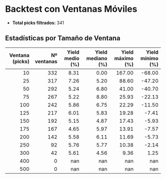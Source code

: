 # Backtest con Ventanas Móviles

- **Total picks filtrados:** 341

## Estadísticas por Tamaño de Ventana

| Ventana (picks) | Nº ventanas | Yield medio (%) | Yield mediano (%) | Yield máximo (%) | Yield mínimo (%) |
|---------------:|------------:|----------------:|------------------:|-----------------:|-----------------:|
|              10 |          332 |            8.31 |              0.00 |          167.00 |          -68.00 |
|              25 |          317 |            7.26 |              5.20 |           88.60 |          -47.20 |
|              50 |          292 |            5.24 |              6.80 |           41.00 |          -40.70 |
|              75 |          267 |            5.22 |              8.80 |           25.93 |          -22.13 |
|             100 |          242 |            5.86 |              6.75 |           22.29 |          -11.50 |
|             125 |          217 |            6.01 |              5.83 |           19.28 |           -7.41 |
|             150 |          192 |            5.15 |              4.87 |           17.43 |           -5.93 |
|             175 |          167 |            4.65 |              5.97 |           13.91 |           -7.57 |
|             200 |          142 |            5.58 |              6.11 |           11.69 |           -5.73 |
|             250 |           92 |            5.76 |              5.77 |           10.38 |           -2.14 |
|             300 |           42 |            5.61 |              4.56 |            9.36 |            1.25 |
|             400 |            0 |             nan |               nan |             nan |             nan |
|             500 |            0 |             nan |               nan |             nan |             nan |